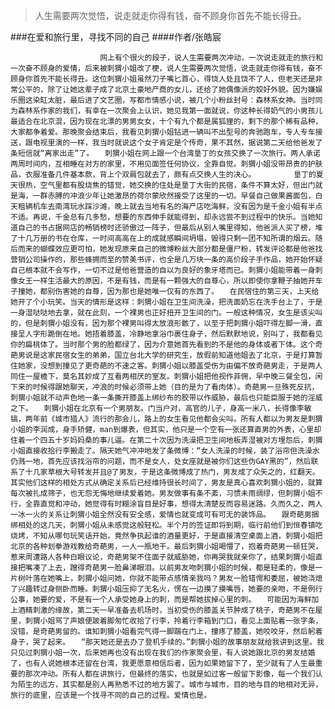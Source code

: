 > 人生需要两次觉悟，说走就走你得有钱，奋不顾身你首先不能长得丑。

###在爱和旅行里，寻找不同的自己
####作者/张皓宸

						网上有个很火的段子，说人生需要两次冲动，一次说走就走的旅行和一次奋不顾身的爱情，后来被刺猬小姐改了梗，说人生需要两次觉悟，说走就走你得有钱，奋不顾身你首先不能长得丑。这位刺猬小姐虽然刀子嘴匕首心，得饶人处且饶不了人，但老天还是非常公平的，除了让她这辈子成了北京土豪地产商的女儿，还给了她偶像派的姣好外貌。因为嫌娱乐圈这染缸太脏，最后进了文艺圈，写都市情感小说，被几个小粉丝封号：森林系女神。当时同为森林系作家的我们，有幸在一次聚会上认识，她见我第一面就说，你这种长得奶气的小男孩儿最适合在北京混，因为现在北漂的男男女女，十个有九个都是属狐狸的，剩下的那个稀有品种，大家都争着爱。那晚聚会结束后，我看见刺猬小姐钻进一辆叫不出型号的奔驰跑车，专人专车接送，跟电视里演的一样，我当时就说这个女子肯定是个传奇，果不其然，据说第二天给他爸发了条短信就“离家出走”了。　　刺猬小姐在网上跟一个台湾垦丁的女孩交换了一次旅行。两人承诺两周时间内，互相睡在对方的家里，不用见面签任何协议，全靠自觉。刺猬小姐没带昂贵的护肤品，衣服准备几件基本款，背上个双肩包就去了，颇有点交换人生的决心。　　      垦丁的夏天很热，空气里都有股烧焦的错觉，她交换的住处是垦丁大街的民宿，条件不算太好，但出门就是海，一群赤膊的冲浪少年让她激昂的荷尔蒙欣然接受了这里的一切。早餐自己做果酱面包，白天租辆机车去南湾玩水踩沙滩，晚上就去当地有名的海产店吃海鲜，没有因为是千金小姐有半点不适。再说，千金总有几多愁，想要的东西伸手就能得到，却永远尝不到过程中的快乐。当她知道自己的书占据网店的畅销榜时还骄傲过一阵子，但最后从别人嘴里得知，他爸派人买了榜，堆了十几万册的书在仓库，一时间高高在上的成就感瞬间坍塌，毁得只剩一团不知所谓的烟云。随后而来的蝴蝶效应更可怕，她发现原来自己的微博粉丝大部分都是僵尸粉，转发评论都是他爸找营销公司操作的，那些蜂拥而至的赞美书评，也全是几万块一条的高价段子手作品，她开始怀疑自己根本就不会写作，一切不过是他爸营造的自以为良好的象牙塔而已。刺猬小姐能带着一身刺像女王一样生活最大的原因，不是有钱，而是有一颗强大的自尊心，所以即使你拿鞭子抽她开车子撞她，都别伤害她的自尊，因为那也是她唯一仅有的东西了。　　在民宿住的第三天，上天给她开了个小玩笑。当天的情形是这样：刺猬小姐在卫生间洗澡，把洗面奶忘在洗手台上了，于是一身湿哒哒地去拿，就在此刻，一个裸男也正好扭开卫生间的门。一般这种情况，女生是该尖叫的，但是刺猬小姐没有，因为那个裸男叫得太放浪形骸了，以至于把刺猬小姐吓得左脚一滑，直接呈人字形跪倒在地。她捂着膝盖，冷静地拿浴巾裹住身子，然后默默地说，别叫了，我都看见你的扁桃体了。当时那个男的脸都绿了，因为介意她首先看到的不是他的身体或者下体。这个奇葩男说是这家民宿女生的弟弟，国立台北大学的研究生，放假前知道他姐去了北京，于是打算暂住她家，没想到撞见了更奇葩的不速之客。刺猬小姐以膝盖受伤为由偏不放奇葩男走，于是两人同住一屋檐下，莫名其妙成了互看两相厌的室友。刺猬小姐把他视作菲佣，早中晚三餐全包，闲下来的时候得跟她聊天，冲浪的时候必须带上她（目的是为了看肉体）。奇葩男一旦殊死反抗，刺猬小姐就不动声色地一条一条撕开膝盖上绑纱布的胶带以作威胁，最后也只能臣服于她的淫威之下。　　刺猬小姐在北京有一个男朋友。门当户对，高官的儿子，身高一米八，长得像李敏镐，两年前《城市猎人》流行的那会儿，路上的女生看见他都会尖叫。所有人都以为男友是刺猬小姐的李润成，身手矫健，man到爆表，但其实，他只是一个空有一张还算直男的外表，心里却住着一个四五十岁妈妈桑的事儿逼。在第二十次因为洗澡把卫生间地板弄湿被对方埋怨后，刺猬小姐直接收拾行李搬走了。隔天她气冲冲地发了条微博：“女人洗澡的时候，装了浴帘但洗澡水仍溅一地，首先应该找浴帘的问题，而不是女人，处女座就是被你们这些伪GAY黑的”，然后联系了十几家草根大号转发并且@了男友，于是这条微博成了热门，男友成了众矢之的，红翻天。其实他们这样的相处方式从确定关系后已经维持很长时间了，男友是真心喜欢刺猬小姐的，就算每次被扎成筛子，也无怨无悔地继续爱着她。男友做事有条不紊，习惯未雨绸缪，但刺猬小姐不行，全靠直觉和冲动，她觉得有时糊涂盲目是好事，想得太清楚反而容易迷路。久而久之，两人一冰一火的关系让刺猬小姐全然没有安全感，爱情也就变成可有可无的装饰品。　　跟奇葩男捆绑相处的这几天，刺猬小姐从未感觉这般轻松。半个月的签证即将到期，临行前他们到恒春镇吃烧烤，不知从哪句玩笑话开始，竟然争执起谁的酒量更好，于是直接清空桌面上酒，刺猬小姐把北京的各种划拳游戏教给奇葩男，一人一瓶地干。最后刺猬小姐喝懵了，抱着奇葩男一顿狂哭，惹来周遭路人各种白眼议论，奇葩男架不住面子就威胁她，你再哭我就亲你了，结果刺猬小姐直接把嘴凑了上去，蹭得奇葩男一脸鼻涕眼泪。以前男友吻刺猬小姐的时候，都是轻柔的，像是一片树叶落在她嘴上，刺猬小姐问她，你就不能带点感情亲我吗？男友一脸错愕和委屈，被她浇熄了兴趣转过身侧卧而睡。刺猬小姐压抑了无名火，愣在一边摸了摸嘴唇，她要的亲吻，不是例行公事，她要的爱，不是有一个人承受她身上的刺，而是帮她拔掉心里的刺。　　可能因为海鲜加上酒精刺激的缘故，第二天一早准备去机场时，当初受伤的膝盖关节肿成了桃子，奇葩男不在屋里，刺猬小姐骂了声娘便跛着脚匆忙收拾了行李，拎着行李箱到门口，看见上面贴着一张字条，没错，是奇葩男留的。谁知刺猬小姐看完气得一脚踹在门上，撞疼了膝盖，她咬咬牙，然后躬着身子，哭了起来。　　“那天她还是去办了登机手续的。”刺猬小姐的故事朋友就给我讲到这里。我只见过刺猬小姐一次，后来她再也没有出现在我们的作家聚会里，有人说她跟北京的男友结婚了，也有人说她根本还留在台湾，我更愿意相信后者，因为如果她留下了，至少就有了人生最重要的那次冲动。所有人都在讲旅行，但最终的落实，也就是如过客一般留下影像，每一个我们认为陌生的远方，其实都是别人再熟悉不过的地方罢了。城市与城市，目的地与目的地相对无异，旅行的底里，应该是一个找寻不同的自己的过程。爱情也是。			  		
